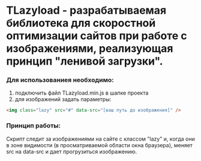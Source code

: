 # <b>TLazyload</b> - разрабатываемая библиотека для скоростной оптимизации сайтов при работе с изображениями, реализующая принцип "ленивой загрузки".

### Для использованиея необходимо:
1) подключить файл TLazyload.min.js в шапке проекта
2) для изображений задать параметры: 
```html 
<img class="lazy" src="#" data-src="[ваш путь до изображения]" />
```

### Принцип работы:<br/>
Скрипт следит за изображениями на сайте с классом "lazy" и, когда они в зоне видимости (в просматриваемой области окна браузера), меняет src на data-src и дает прогрузиться изображению.
